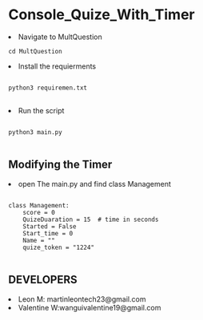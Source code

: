# Console_Quize_With_Timer

<li>
Navigate to MultQuestion
<pre>
<code>cd MultQuestion</code>
</pre>
</li>
<li>
Install the requierments
<pre>
<code>
python3 requiremen.txt
</code>
</pre>

</li>

<li>
Run the script
<pre>
<code>
python3 main.py
</code>
</pre>
</li>

## Modifying the Timer

<li>
open The main.py and find class Management
<pre>
<code>
class Management:
    score = 0
    QuizeDuaration = 15  # time in seconds
    Started = False
    Start_time = 0
    Name = ""
    quize_token = "1224"
</code>
</pre>
</li>

## DEVELOPERS

<li>Leon M: martinleontech23@gmail.com</li>
<li>Valentine W:wanguivalentine19@gmail.com</li>
